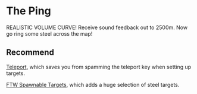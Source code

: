 # The Ping

REALISTIC VOLUME CURVE! Receive sound feedback out to 2500m. Now go ring some steel across the map!

## Recommend
[Teleport](https://h3vr.thunderstore.io/package/HLin_Mods/Teleport/), which saves you from spamming the teleport key when setting up targets.

[FTW Spawnable Targets](https://h3vr.thunderstore.io/package/Andrew_FTW/FTW_Arms_Spawnable_Targets/), which adds a huge selection of steel targets.
